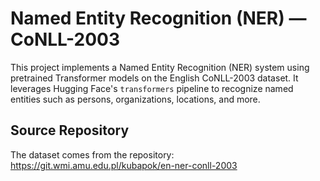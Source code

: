 # Named Entity Recognition (NER) — CoNLL-2003

This project implements a Named Entity Recognition (NER) system using pretrained Transformer models on the English CoNLL-2003 dataset. It leverages Hugging Face's `transformers` pipeline to recognize named entities such as persons, organizations, locations, and more.

## Source Repository

The dataset comes from the repository:  
https://git.wmi.amu.edu.pl/kubapok/en-ner-conll-2003


